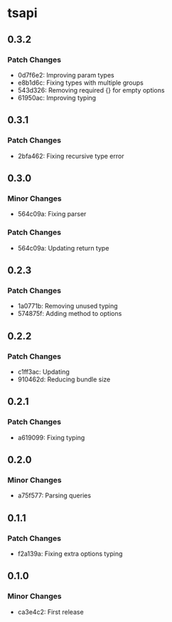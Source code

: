 # tsapi

## 0.3.2

### Patch Changes

- 0d7f6e2: Improving param types
- e8b1d6c: Fixing types with multiple groups
- 543d326: Removing required {} for empty options
- 61950ac: Improving typing

## 0.3.1

### Patch Changes

- 2bfa462: Fixing recursive type error

## 0.3.0

### Minor Changes

- 564c09a: Fixing parser

### Patch Changes

- 564c09a: Updating return type

## 0.2.3

### Patch Changes

- 1a0771b: Removing unused typing
- 574875f: Adding method to options

## 0.2.2

### Patch Changes

- c1ff3ac: Updating
- 910462d: Reducing bundle size

## 0.2.1

### Patch Changes

- a619099: Fixing typing

## 0.2.0

### Minor Changes

- a75f577: Parsing queries

## 0.1.1

### Patch Changes

- f2a139a: Fixing extra options typing

## 0.1.0

### Minor Changes

- ca3e4c2: First release
